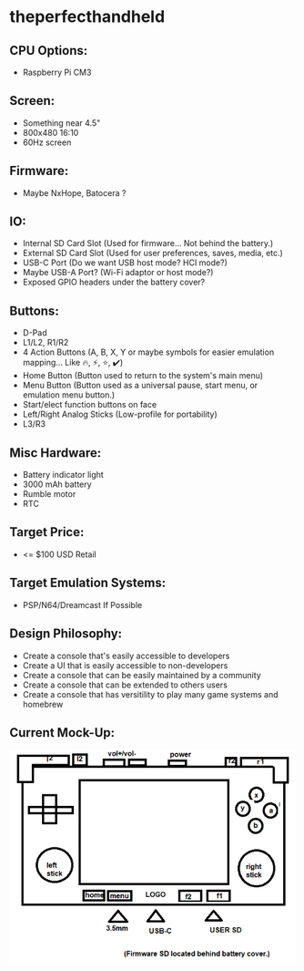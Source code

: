 # theperfecthandheld

## CPU Options:
* Raspberry Pi CM3

## Screen:
* Something near 4.5"
* 800x480 16:10
* 60Hz screen

## Firmware:
* Maybe NxHope, Batocera ?

## IO:
* Internal SD Card Slot (Used for firmware... Not behind the battery.)
* External SD Card Slot (Used for user preferences, saves, media, etc.)
* USB-C Port (Do we want USB host mode? HCI mode?)
* Maybe USB-A Port? (Wi-Fi adaptor or host mode?)
* Exposed GPIO headers under the battery cover?

## Buttons:
* D-Pad
* L1/L2, R1/R2
* 4 Action Buttons (A, B, X, Y or maybe symbols for easier emulation mapping... Like 🔥, ⚡, ⭐, ✔️)
* Home Button (Button used to return to the system's main menu)
* Menu Button (Button used as a universal pause, start menu, or emulation menu button.)
* Start/elect function buttons on face
* Left/Right Analog Sticks (Low-profile for portability)
* L3/R3

## Misc Hardware:
* Battery indicator light
* 3000 mAh battery
* Rumble motor
* RTC

## Target Price:
* <= $100 USD Retail

## Target Emulation Systems:
* PSP/N64/Dreamcast If Possible

## Design Philosophy:
* Create a console that's easily accessible to developers
* Create a UI that is easily accessible to non-developers
* Create a console that can be easily maintained by a community
* Create a console that can be extended to others users
* Create a console that has versitility to play many game systems and homebrew

## Current Mock-Up:

![Current Render](/Mock-Ups/CURRENT.png)
